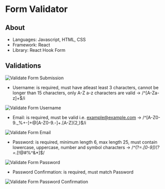 # Form Validator

## About

- Languages: Javascript, HTML, CSS
- Framework: React
- Library: React Hook Form

## Validations

![Validate Form Submission](https://media.giphy.com/media/6EX8xOTPCu2AUwC7PX/giphy.gif)

- Username: is required, must have atleast least 3 characters, cannot be longer than 15 characters, only A-Z a-z characters are valid -> /^[A-Za-z]+\$/i

![Validate Form Username](https://media.giphy.com/media/Vatkoa6b9uqHe5k27R/giphy.gif)

- Email: is required, must be valid i.e. example@example.com -> /^[A-Z0-9._%+-]+@[A-Z0-9.-]+\.[A-Z]{2,}\$/i

![Validate Form Email](https://media.giphy.com/media/a2BLBHmrCjm183J0kh/giphy.gif)

- Password: is required, minimum length 6, max length 25, must contain lowercase, uppercase, number and symbol characters -> /^(?=._[0-9])(?=._[!@#$%^&*])[a-zA-Z0-9!@#$%^&*]\$/

![Validate Form Password](https://media.giphy.com/media/a1BxY5RTwHSfcc4bSz/giphy.gif)

- Password Confirmation: is required, must match Password

![Validate Form Password Confirmation](https://media.giphy.com/media/DV34dUUn9PWuzLqkeV/giphy.gif)
